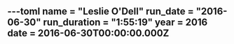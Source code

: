 ---toml
name = "Leslie O'Dell"
run_date = "2016-06-30"
run_duration = "1:55:19"
year = 2016
date = 2016-06-30T00:00:00.000Z
---


